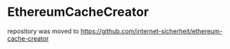 # EthereumCacheCreator

repository was moved to https://github.com/internet-sicherheit/ethereum-cache-creator
